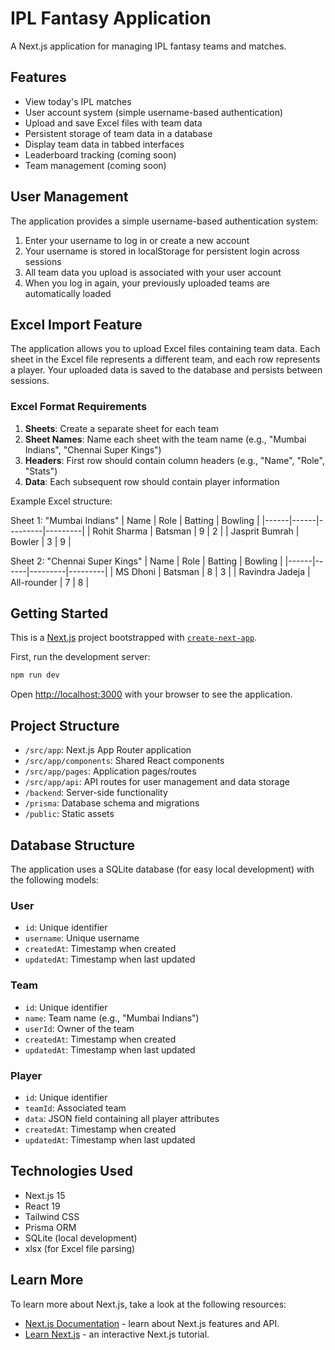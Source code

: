 # IPL Fantasy Application

A Next.js application for managing IPL fantasy teams and matches.

## Features

- View today's IPL matches
- User account system (simple username-based authentication)
- Upload and save Excel files with team data
- Persistent storage of team data in a database
- Display team data in tabbed interfaces
- Leaderboard tracking (coming soon)
- Team management (coming soon)

## User Management

The application provides a simple username-based authentication system:

1. Enter your username to log in or create a new account
2. Your username is stored in localStorage for persistent login across sessions
3. All team data you upload is associated with your user account
4. When you log in again, your previously uploaded teams are automatically loaded

## Excel Import Feature

The application allows you to upload Excel files containing team data. Each sheet in the Excel file represents a different team, and each row represents a player. Your uploaded data is saved to the database and persists between sessions.

### Excel Format Requirements

1. **Sheets**: Create a separate sheet for each team
2. **Sheet Names**: Name each sheet with the team name (e.g., "Mumbai Indians", "Chennai Super Kings")
3. **Headers**: First row should contain column headers (e.g., "Name", "Role", "Stats")
4. **Data**: Each subsequent row should contain player information

Example Excel structure:

Sheet 1: "Mumbai Indians"
| Name | Role | Batting | Bowling |
|------|------|---------|---------|
| Rohit Sharma | Batsman | 9 | 2 |
| Jasprit Bumrah | Bowler | 3 | 9 |

Sheet 2: "Chennai Super Kings"
| Name | Role | Batting | Bowling |
|------|------|---------|---------|
| MS Dhoni | Batsman | 8 | 3 |
| Ravindra Jadeja | All-rounder | 7 | 8 |

## Getting Started

This is a [Next.js](https://nextjs.org) project bootstrapped with [`create-next-app`](https://github.com/vercel/next.js/tree/canary/packages/create-next-app).

First, run the development server:

```bash
npm run dev
```

Open [http://localhost:3000](http://localhost:3000) with your browser to see the application.

## Project Structure

- `/src/app`: Next.js App Router application
- `/src/app/components`: Shared React components
- `/src/app/pages`: Application pages/routes
- `/src/app/api`: API routes for user management and data storage
- `/backend`: Server-side functionality
- `/prisma`: Database schema and migrations
- `/public`: Static assets

## Database Structure

The application uses a SQLite database (for easy local development) with the following models:

### User
- `id`: Unique identifier
- `username`: Unique username
- `createdAt`: Timestamp when created
- `updatedAt`: Timestamp when last updated

### Team
- `id`: Unique identifier
- `name`: Team name (e.g., "Mumbai Indians")
- `userId`: Owner of the team
- `createdAt`: Timestamp when created
- `updatedAt`: Timestamp when last updated

### Player
- `id`: Unique identifier
- `teamId`: Associated team
- `data`: JSON field containing all player attributes
- `createdAt`: Timestamp when created
- `updatedAt`: Timestamp when last updated

## Technologies Used

- Next.js 15
- React 19
- Tailwind CSS
- Prisma ORM
- SQLite (local development)
- xlsx (for Excel file parsing)

## Learn More

To learn more about Next.js, take a look at the following resources:

- [Next.js Documentation](https://nextjs.org/docs) - learn about Next.js features and API.
- [Learn Next.js](https://nextjs.org/learn) - an interactive Next.js tutorial.
